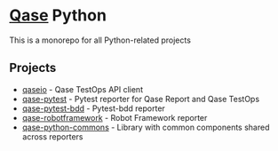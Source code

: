 # [Qase](https://qase.io) Python

This is a monorepo for all Python-related projects

## Projects

- [qaseio](/qaseio) - Qase TestOps API client
- [qase-pytest](/qase-pytest) - Pytest reporter for Qase Report and Qase TestOps
- [qase-pytest-bdd](/qase-pytest-bdd/) - Pytest-bdd reporter
- [qase-robotframework](/qase-robotframework) - Robot Framework reporter
- [qase-python-commons](/qase-python-commons/) - Library with common components shared across reporters